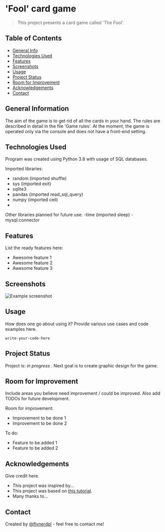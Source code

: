 # 'Fool' card game
> This project presents a card game called 'The Fool'.

## Table of Contents
* [General Info](#general-information)
* [Technologies Used](#technologies-used)
* [Features](#features)
* [Screenshots](#screenshots)
* [Usage](#usage)
* [Project Status](#project-status)
* [Room for Improvement](#room-for-improvement)
* [Acknowledgements](#acknowledgements)
* [Contact](#contact)
<!-- * [License](#license) -->


## General Information
The aim of the game is to get rid of all the cards in your hand. The rules are described in detail in the file 'Game rules'. At the moment, the game is operated only via the console and does not have a front-end setting.


## Technologies Used
Program was created using Python 3.8 with usage of SQL databases.

Imported libraries:
- random (imported shuffle)
- sys (imported exit)
- sqlite3
- pandas (imported read_sql_query)
- numpy (imported ceil)
- 
Other libraries planned for future use:
-time (imported sleep)
-mysql.connector


## Features
List the ready features here:
- Awesome feature 1
- Awesome feature 2
- Awesome feature 3


## Screenshots
![Example screenshot]()
<!-- If you have screenshots you'd like to share, include them here. -->


## Usage
How does one go about using it?
Provide various use cases and code examples here.

`write-your-code-here`


## Project Status
Project is: _in progress_ . Next goal is to create graphic design for the game.


## Room for Improvement
Include areas you believe need improvement / could be improved. Also add TODOs for future development.

Room for improvement:
- Improvement to be done 1
- Improvement to be done 2

To do:
- Feature to be added 1
- Feature to be added 2


## Acknowledgements
Give credit here.
- This project was inspired by...
- This project was based on [this tutorial](https://www.example.com).
- Many thanks to...


## Contact
Created by [@flynerdpl](https://www.flynerd.pl/) - feel free to contact me!


<!-- Optional -->
<!-- ## License -->
<!-- This project is open source and available under the [... License](). -->

<!-- You don't have to include all sections - just the one's relevant to your project -->
